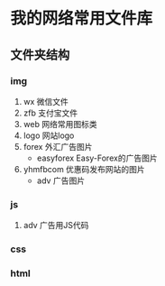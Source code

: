 # 我的网络常用文件库

## 文件夹结构

### img
  1. wx    微信文件
  2. zfb   支付宝文件
  3. web   网络常用图标类
  4. logo  网站logo
  5. forex 外汇广告图片
        - easyforex   Easy-Forex的广告图片
  6. yhmfbcom    优惠码发布网站的图片
        - adv   广告图片

### js
  1. adv   广告用JS代码

### css

### html
